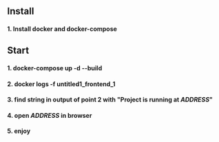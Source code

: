 ## Install
#### 1. Install docker and docker-compose

## Start
 #### 1. docker-compose up -d --build
 #### 2. docker logs -f untitled1_frontend_1
 #### 3. find string in output of point 2 with "Project is running at $ADDRESS$"
 #### 4. open $ADDRESS$ in browser
 #### 5. enjoy
 